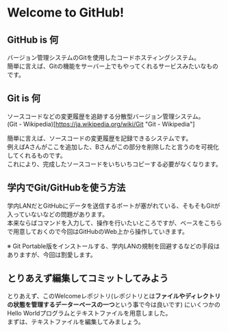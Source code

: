 # Welcome to GitHub!
## GitHub is 何
バージョン管理システムのGitを使用したコードホスティングシステム。  
簡単に言えば、Gitの機能をサーバー上でもやってくれるサービスみたいなものです。
## Git is 何
ソースコードなどの変更履歴を追跡する分散型バージョン管理システム。  
(Git - Wikipedia)[https://ja.wikipedia.org/wiki/Git "Git - Wikipedia"]
  
簡単に言えば、ソースコードの変更履歴を記録できるシステムです。  
例えばAさんがここを追加した、Bさんがこの部分を削除したと言うのを可視化してくれるものです。  
これにより、完成したソースコードをいちいちコピーする必要がなくなります。
## 学内でGit/GitHubを使う方法
学内LANだとGitHubにデータを送信するポートが塞がれている、そもそもGitが入っていないなどの問題があります。  
本来ならばコマンドを入力して、操作を行いたいところですが、ベースをこちらで用意しておくので今回はGitHubのWeb上から操作していきます。  
  
※ Git Portable版をインストールする、学内LANの規制を回避するなどの手段はありますが、今回は割愛します。  
## とりあえず編集してコミットしてみよう
とりあえず、このWelcomeレポジトリ(レポジトリとは**ファイルやディレクトリの状態を管理するデーターベースの一つ**という事で今は良いです)
にいくつかのHello Worldプログラムとテキストファイルを用意しました。  
まずは、テキストファイルを編集してみましょう。
